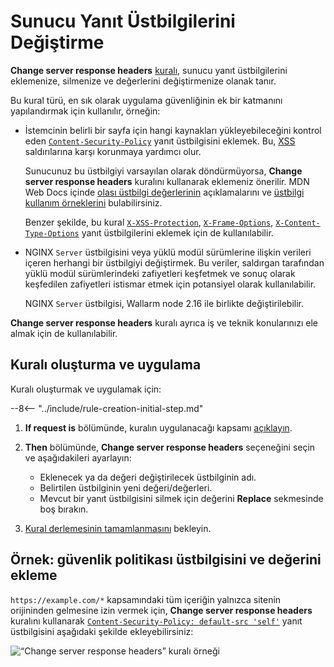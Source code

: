 [api-discovery-enable-link]:        ../../api-discovery/setup.md#enable

# Sunucu Yanıt Üstbilgilerini Değiştirme

**Change server response headers** [kuralı](../../user-guides/rules/rules.md), sunucu yanıt üstbilgilerini eklemenize, silmenize ve değerlerini değiştirmenize olanak tanır.

Bu kural türü, en sık olarak uygulama güvenliğinin ek bir katmanını yapılandırmak için kullanılır, örneğin:

* İstemcinin belirli bir sayfa için hangi kaynakları yükleyebileceğini kontrol eden [`Content-Security-Policy`](https://developer.mozilla.org/en-US/docs/Web/HTTP/Headers/Content-Security-Policy) yanıt üstbilgisini eklemek. Bu, [XSS](../../attacks-vulns-list.md#crosssite-scripting-xss) saldırılarına karşı korunmaya yardımcı olur.

    Sunucunuz bu üstbilgiyi varsayılan olarak döndürmüyorsa, **Change server response headers** kuralını kullanarak eklemeniz önerilir. MDN Web Docs içinde [olası üstbilgi değerlerinin](https://developer.mozilla.org/en-US/docs/Web/HTTP/Headers/Content-Security-Policy#directives) açıklamalarını ve [üstbilgi kullanım örneklerini](https://developer.mozilla.org/en-US/docs/Web/HTTP/CSP#examples_common_use_cases) bulabilirsiniz.

    Benzer şekilde, bu kural [`X-XSS-Protection`](https://developer.mozilla.org/en-US/docs/Web/HTTP/Headers/X-XSS-Protection), [`X-Frame-Options`](https://developer.mozilla.org/en-US/docs/Web/HTTP/Headers/X-Frame-Options), [`X-Content-Type-Options`](https://developer.mozilla.org/en-US/docs/Web/HTTP/Headers/X-Content-Type-Options) yanıt üstbilgilerini eklemek için de kullanılabilir.
* NGINX `Server` üstbilgisini veya yüklü modül sürümlerine ilişkin verileri içeren herhangi bir üstbilgiyi değiştirmek. Bu veriler, saldırgan tarafından yüklü modül sürümlerindeki zafiyetleri keşfetmek ve sonuç olarak keşfedilen zafiyetleri istismar etmek için potansiyel olarak kullanılabilir.

    NGINX `Server` üstbilgisi, Wallarm node 2.16 ile birlikte değiştirilebilir.

**Change server response headers** kuralı ayrıca iş ve teknik konularınızı ele almak için de kullanılabilir.

## Kuralı oluşturma ve uygulama

Kuralı oluşturmak ve uygulamak için:


--8<-- "../include/rule-creation-initial-step.md"
1. **If request is** bölümünde, kuralın uygulanacağı kapsamı [açıklayın](rules.md#configuring).
1. **Then** bölümünde, **Change server response headers** seçeneğini seçin ve aşağıdakileri ayarlayın:

    * Eklenecek ya da değeri değiştirilecek üstbilginin adı.
    * Belirtilen üstbilginin yeni değeri/değerleri.
    * Mevcut bir yanıt üstbilgisini silmek için değerini **Replace** sekmesinde boş bırakın.

1. [Kural derlemesinin tamamlanmasını](rules.md#ruleset-lifecycle) bekleyin.

## Örnek: güvenlik politikası üstbilgisini ve değerini ekleme

`https://example.com/*` kapsamındaki tüm içeriğin yalnızca sitenin orijininden gelmesine izin vermek için, **Change server response headers** kuralını kullanarak [`Content-Security-Policy: default-src 'self'`](https://developer.mozilla.org/en-US/docs/Web/HTTP/CSP#example_1) yanıt üstbilgisini aşağıdaki şekilde ekleyebilirsiniz:

![“Change server response headers” kuralı örneği](../../images/user-guides/rules/add-replace-response-header.png)